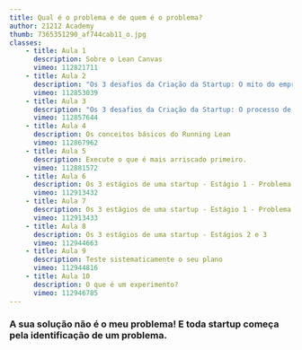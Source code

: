 ```yaml
---
title: Qual é o problema e de quem é o problema?
author: 21212 Academy
thumb: 7365351290_af744cab11_o.jpg
classes:
    - title: Aula 1
      description: Sobre o Lean Canvas
      vimeo: 112821711
    - title: Aula 2
      description: "Os 3 desafios da Criação da Startup: O mito do empreendedor visionário."
      vimeo: 112853039
    - title: Aula 3
      description: "Os 3 desafios da Criação da Startup: O processo de desenvolvimento do produto e saber como ouvir o cliente."
      vimeo: 112857644
    - title: Aula 4
      description: Os conceitos básicos do Running Lean
      vimeo: 112867962
    - title: Aula 5
      description: Execute o que é mais arriscado primeiro.
      vimeo: 112881572
    - title: Aula 6
      description: Os 3 estágios de uma startup - Estágio 1 - Problema e Solução
      vimeo: 112913432
    - title: Aula 7
      description: Os 3 estágios de uma startup - Estágio 1 - Problema e Solução - 2
      vimeo: 112913433
    - title: Aula 8
      description: Os 3 estágios de uma startup - Estágios 2 e 3
      vimeo: 112944663
    - title: Aula 9
      description: Teste sistematicamente o seu plano
      vimeo: 112944816
    - title: Aula 10
      description: O que é um experimento?
      vimeo: 112946785
---
```

<h3>A sua solução não é o meu problema! E toda startup começa pela identificação de um problema.</h3>
